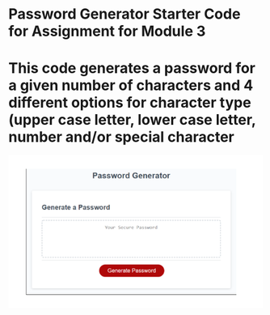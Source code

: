 # Password Generator Starter Code for Assignment for Module 3
# This code generates a password for a given number of characters and 4 different options for character type (upper case letter, lower case letter, number and/or special character
![Web Page Image](./images/mockup.png)